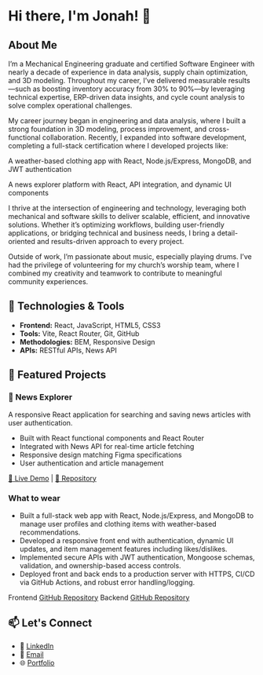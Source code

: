# Hi there, I'm Jonah! 👋

## About Me
I’m a Mechanical Engineering graduate and certified Software Engineer with nearly a decade of experience in data analysis, supply chain optimization, and 3D modeling. Throughout my career, I’ve delivered measurable results—such as boosting inventory accuracy from 30% to 90%—by leveraging technical expertise, ERP-driven data insights, and cycle count analysis to solve complex operational challenges.

My career journey began in engineering and data analysis, where I built a strong foundation in 3D modeling, process improvement, and cross-functional collaboration. Recently, I expanded into software development, completing a full-stack certification where I developed projects like:

A weather-based clothing app with React, Node.js/Express, MongoDB, and JWT authentication

A news explorer platform with React, API integration, and dynamic UI components

I thrive at the intersection of engineering and technology, leveraging both mechanical and software skills to deliver scalable, efficient, and innovative solutions. Whether it’s optimizing workflows, building user-friendly applications, or bridging technical and business needs, I bring a detail-oriented and results-driven approach to every project.

Outside of work, I’m passionate about music, especially playing drums. I’ve had the privilege of volunteering for my church’s worship team, where I combined my creativity and teamwork to contribute to meaningful community experiences.

## 🔧 Technologies & Tools
- **Frontend:** React, JavaScript, HTML5, CSS3
- **Tools:** Vite, React Router, Git, GitHub
- **Methodologies:** BEM, Responsive Design
- **APIs:** RESTful APIs, News API

## 🚀 Featured Projects

### 📰 News Explorer
A responsive React application for searching and saving news articles with user authentication.
- Built with React functional components and React Router
- Integrated with News API for real-time article fetching
- Responsive design matching Figma specifications
- User authentication and article management

[🔗 Live Demo](https://jonahsanpedro.github.io/news_explorer/#/) | [📁 Repository](https://github.com/jonahsanpedro/news_explorer)

### What to wear
- Built a full-stack web app with React, Node.js/Express, and MongoDB to manage user profiles and clothing items with weather-based recommendations.
- Developed a responsive front end with authentication, dynamic UI updates, and item management features including likes/dislikes.
- Implemented secure APIs with JWT authentication, Mongoose schemas, validation, and ownership-based access controls.
- Deployed front and back ends to a production server with HTTPS, CI/CD via GitHub Actions, and robust error handling/logging.

Frontend
[GitHub Repository](https://github.com/jonahsanpedro/se_project_react)
Backend
[GitHub Repository](https://github.com/jonahsanpedro/se_project_express)

## 📫 Let's Connect
- 💼 [LinkedIn](your-linkedin-url)
- 📧 [Email](mailto:your-email)
- 🌐 [Portfolio](your-portfolio-url)
